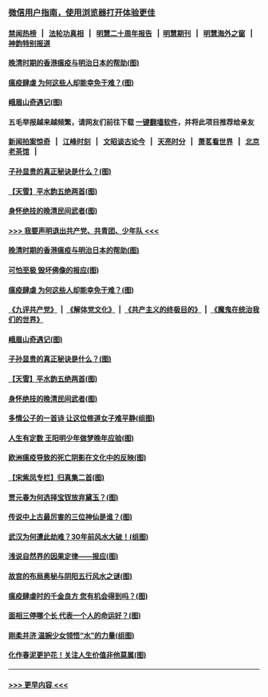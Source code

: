 ### [微信用户指南，使用浏览器打开体验更佳](https://github.com/gfw-breaker/banned-news1/blob/master/indexes/wechat-guide.md?t=0)
#### [禁闻热榜](热点新闻.md?t=0)  &nbsp;&nbsp;|&nbsp;&nbsp; [法轮功真相](https://github.com/gfw-breaker/truth/blob/master/README.md?t=0) &nbsp;&nbsp;|&nbsp;&nbsp; [明慧二十周年报告](https://github.com/gfw-breaker/mh-reports/blob/master/README.md?t=0) &nbsp;&nbsp;|&nbsp;&nbsp;[明慧期刊](https://github.com/gfw-breaker/mh-qikan) &nbsp;&nbsp;|&nbsp;&nbsp; [明慧海外之窗](https://github.com/gfw-breaker/mh-news/blob/master/README.md?t=0) &nbsp;&nbsp;|&nbsp;&nbsp; [神韵特别报道](https://github.com/gfw-breaker/mh-news/blob/master/shenyun.md?t=0)
#### [晚清时期的香港瘟疫与明治日本的帮助(图)](../pages/p7/921674.md?t=02051133) 
#### [瘟疫肆虐 为何这些人却能幸免于难？(图)](../pages/p7/921768.md?t=02051133) 
#### [峨眉山奇遇记(图)](../pages/p7/921442.md?t=02051133) 
#### 五毛举报越来越频繁，请网友们前往下载 [一键翻墙软件](https://github.com/gfw-breaker/ssr-accounts)，并将此项目推荐给亲友
#### [新闻拍案惊奇](https://github.com/gfw-breaker/banned-news1/blob/master/pages/link4.md) &nbsp;&nbsp;|&nbsp;&nbsp; [江峰时刻](https://github.com/gfw-breaker/banned-news1/blob/master/pages/link4.md) &nbsp;&nbsp;|&nbsp;&nbsp; [文昭谈古论今](https://github.com/gfw-breaker/banned-news1/blob/master/pages/link4.md) &nbsp;&nbsp;|&nbsp;&nbsp; [天亮时分](https://github.com/gfw-breaker/banned-news1/blob/master/pages/link4.md) &nbsp;&nbsp;|&nbsp;&nbsp; [萧茗看世界](https://github.com/gfw-breaker/banned-news1/blob/master/pages/link4.md) &nbsp;&nbsp;|&nbsp;&nbsp; [北京老茶馆](https://github.com/gfw-breaker/banned-news1/blob/master/pages/link4.md) &nbsp;&nbsp;|&nbsp;&nbsp; 
#### [子孙显贵的真正秘诀是什么？(图)](../pages/p7/921334.md?t=02051133) 
#### [【天雪】平水韵五绝两首(图)](../pages/p7/921604.md?t=02051133) 
#### [身怀绝技的晚清民间武者(图)](../pages/p7/921488.md?t=02051133) 
#### [>>> 我要声明退出共产党、共青团、少年队 <<<](https://github.com/begood0513/goodnews/blob/master/quit/letter.md) 
#### [晚清时期的香港瘟疫与明治日本的帮助(图)](../pages/p7/921674.md?t=02051133) 
#### [可怕至极 毁坏佛像的报应(图)](../pages/p7/921437.md?t=02051133) 
#### [瘟疫肆虐 为何这些人却能幸免于难？(图)](../pages/p7/921768.md?t=02051133) 
#### [《九评共产党》](https://github.com/begood0513/9ping.md/blob/master/README.md) &nbsp;|&nbsp; [《解体党文化》](../../../../jtdwh.md/blob/master/README.md)  &nbsp;|&nbsp; [《共产主义的终极目的》](../../../../gczydzjmd.md/blob/master/README.md) &nbsp;|&nbsp; [《魔鬼在统治我们的世界》](../../../../mgztzwmdsj.md/blob/master/README.md) 
#### [峨眉山奇遇记(图)](../pages/p7/921442.md?t=02051133) 
#### [子孙显贵的真正秘诀是什么？(图)](../pages/p7/921334.md?t=02051133) 
#### [【天雪】平水韵五绝两首(图)](../pages/p7/921604.md?t=02051133) 
#### [身怀绝技的晚清民间武者(图)](../pages/p7/921488.md?t=02051133) 
#### [多情公子的一首诗 让这位修道女子难平静(组图)](../pages/p7/886851.md?t=02051133) 
#### [人生有定数 王阳明少年做梦晚年应验(图)](../pages/p7/921608.md?t=02051133) 
#### [欧洲瘟疫导致的死亡阴影在文化中的反映(图)](../pages/p7/921313.md?t=02051133) 
#### [【宋紫凤专栏】归真集二首(图)](../pages/p7/921582.md?t=02051133) 
#### [贾元春为何选择宝钗放弃黛玉？(图)](../pages/p7/921330.md?t=02051133) 
#### [传说中上古最厉害的三位神仙是谁？(图)](../pages/p7/921337.md?t=02051133) 
#### [武汉为何遭此劫难？30年前风水大破！(组图)](../pages/p7/921355.md?t=02051133) 
#### [浅说自然界的因果定律——报应(图)](../pages/p7/921325.md?t=02051133) 
#### [故宫的布局奥秘与阴阳五行风水之谜(图)](../pages/p7/921340.md?t=02051133) 
#### [瘟疫肆虐时的千金良方 您有机会得到吗？(图)](../pages/p7/921293.md?t=02051133) 
#### [面相三停哪个长 代表一个人的命运好？(图)](../pages/p7/892043.md?t=02051133) 
#### [刚柔并济 温婉少女领悟“水”的力量(组图)](../pages/p7/921088.md?t=02051133) 
#### [化作春泥更护花！关注人生价值非他莫属(图)](../pages/p7/893296.md?t=02051133) 

----
#### [ >>> 更早内容 <<< ](../indexes/p7-earlier.md)
